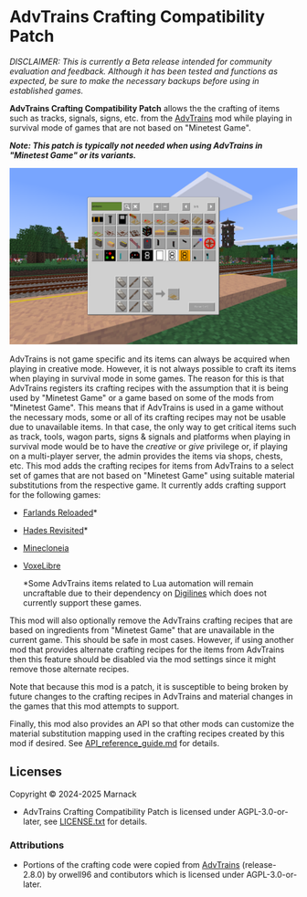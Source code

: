# AdvTrains Crafting Compatibility Patch

*DISCLAIMER: This is currently a Beta release intended for community evaluation and feedback.  Although it has been tested and functions as expected, be sure to make the necessary backups before using in established games.*

**AdvTrains Crafting Compatibility Patch** allows the the crafting of items such as tracks, signals, signs, etc. from the [AdvTrains](https://content.minetest.net/packages/orwell/advtrains/) mod while playing in survival mode of games that are not based on "Minetest Game".

***Note: This patch is typically not needed when using AdvTrains in "Minetest Game" or its variants.***

![](screenshot.png)

AdvTrains is not game specific and its items can always be acquired when playing in creative mode.  However, it is not always possible to craft its items when playing in survival mode in some games.  The reason for this is that AdvTrains registers its crafting recipes with the assumption that it is being used by "Minetest Game" or a game based on some of the mods from "Minetest Game".  This means that if AdvTrains is used in a game without the necessary mods, some or all of its crafting recipes may not be usable due to unavailable items.  In that case, the only way to get critical items such as track, tools, wagon parts, signs & signals and platforms when playing in survival mode would be to have the *creative* or *give* privilege or, if playing on a multi-player server, the admin provides the items via shops, chests, etc.  This mod adds the crafting recipes for items from AdvTrains to a select set of games that are not based on "Minetest Game" using suitable material substitutions from the respective game.  It currently adds crafting support for the following games:

- [Farlands Reloaded](https://content.minetest.net/packages/wsor4035/farlands_reloaded/)*
- [Hades Revisited](https://content.minetest.net/packages/Wuzzy/hades_revisited/)*
- [Minecloneia](https://content.minetest.net/packages/ryvnf/mineclonia/)
- [VoxeLibre](https://content.minetest.net/packages/Wuzzy/mineclone2/)

	*Some AdvTrains items related to Lua automation will remain uncraftable due to their dependency on [Digilines](https://content.luanti.org/packages/Jeija/digilines/) which does not currently support these games.

This mod will also optionally remove the AdvTrains crafting recipes that are based on ingredients from "Minetest Game" that are unavailable in the current game.  This should be safe in most cases.  However, if using another mod that provides alternate crafting recipes for the items from AdvTrains then this feature should be disabled via the mod settings since it might remove those alternate recipes.

Note that because this mod is a patch, it is susceptible to being broken by future changes to the crafting recipes in AdvTrains and material changes in the games that this mod attempts to support.

Finally, this mod also provides an API so that other mods can customize the material substitution mapping used in the crafting recipes created by this mod if desired.  See [API_reference_guide.md](API_reference_guide.md) for details.

## Licenses

Copyright © 2024-2025 Marnack

- AdvTrains Crafting Compatibility Patch is licensed under AGPL-3.0-or-later, see [LICENSE.txt](LICENSE.txt) for details.

### Attributions

- Portions of the crafting code were copied from [AdvTrains](https://git.bananach.space/advtrains.git/) (release-2.8.0) by orwell96 and contibutors which is licensed under AGPL-3.0-or-later.
